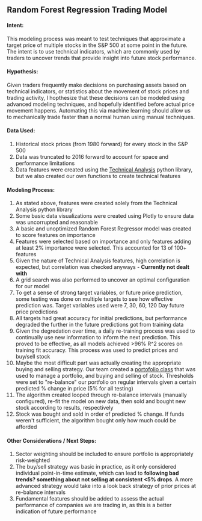 ## Random Forest Regression Trading Model

#### Intent:
<p>
This modeling process was meant to test techniques that approximate a target price of multiple stocks in the S&P 500 at some point in the future. The intent is to use technical indicators, which are commonly used by traders to uncover trends that provide insight into future stock performance.
</p>

#### Hypothesis:
<p>
Given traders frequently make decisions on purchasing assets based on technical indicators, or statistics about the movement of stock prices and trading activity, I hopthesize that these decisions can be modeled using advanced modeling techniques, and hopefully identified before actual price movement happens. Automating this via machine learning should allow us to mechanically trade faster than a normal human using manual techniques.
</p>

#### Data Used:
1. Historical stock prices (from 1980 forward) for every stock in the S&P 500
2. Data was truncated to 2016 forward to account for space and performance limitations
3. Data features were created using the [Technical Analysis](https://technical-analysis-library-in-python.readthedocs.io/en/latest/) python library, but we also created our own functions to create technical features

#### Modeling Process:
1. As stated above, features were created solely from the Technical Analysis python library
2. Some basic data visualizations were created using Plotly to ensure data was uncorrupted and reasonable
3. A basic and unoptimized Random Forest Regressor model was created to score features on importance
4. Features were selected based on importance and only features adding at least 2% importance were selected. This accounted for 13 of 100+ features
5. Given the nature of Technical Analysis features, high correlation is expected, but correlation was checked anyways - <b>Currently not dealt with</b>
6. A grid search was also performed to uncover an optimal configuration for our model
7. To get a sense of strong target variables, or future price prediction, some testing was done on multiple targets to see how effective prediction was. Target variables used were 7, 30, 60, 120 Day future price predictions
8. All targets had great accuracy for initial predictions, but performance degraded the further in the future predictions got from training data
9. Given the degredation over time, a daily re-training process was used to continually use new information to inform the next prediction. This proved to be effective, as all models achieved >96% R^2 scores on training fit accuracy. This process was used to predict prices and buy/sell stock
10. Maybe the most difficult part was actually creating the appropriate buying and selling strategy. Our team created a [portofolio class](https://github.com/joeykess/SIADS697/blob/main/port_2.py) that was used to manage a portfolio, and buying and selling of stock. Thresholds were set to "re-balance" our portfolio on regular intervals given a certain predicted % change in price (5% for all testing)
11. The algorithm created looped through re-balance intervals (manually configured), re-fit the model on new data, then sold and bought new stock according to results, respectively
12. Stock was bought and sold in order of predicted % change. If funds weren't sufficient, the algorithm bought only how much could be afforded

#### Other Considerations / Next Steps:
1. Sector weighting should be included to ensure portfolio is appropriately risk-weighted
2. The buy/sell strategy was basic in practice, as it only considered individual point-in-time estimate, which can lead to <b>following bad trends? something about not selling at consistent <5% drops</b>. A more advanced strategy would take into a look back strategy of prior prices at re-balance intervals
3. Fundamental features should be added to assess the actual performance of companies we are trading in, as this is a better indication of future performance
